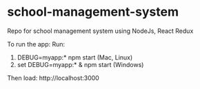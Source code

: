 # school-management-system
Repo for school management system using NodeJs, React Redux

To run the app:
Run:

1. DEBUG=myapp:* npm start (Mac, Linux)
2. set DEBUG=myapp:* & npm start (Windows)

Then load: http://localhost:3000
